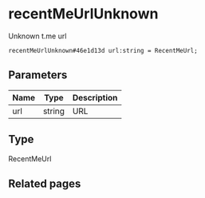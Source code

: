 # recentMeUrlUnknown
Unknown t.me url

```
recentMeUrlUnknown#46e1d13d url:string = RecentMeUrl;
```

## Parameters
| Name | Type | Description |
| ---- | :----: | ----------- |
| url | string | URL |


## Type
RecentMeUrl

## Related pages
